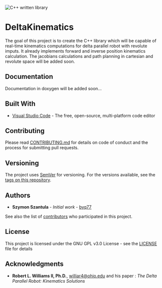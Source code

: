 
![C++ written library](byq77.github.io/DeltaKinematics/img/delta_baner_small.png)

# DeltaKinematics

The goal of this project is to create the C++ library which will be capable of real-time kinematics computations for delta parallel robot with revolute imputs. It already implements forward and inverse position kinematics calculation. The jacobians calculations and path planning in cartesian and revolute space will be added soon.

## Documentation

Documentation in doxygen will be added soon...

## Built With

* [Visual Studio Code](https://code.visualstudio.com/) - The free, open-source, multi-platform code editor

## Contributing

Please read [CONTRIBUTING.md](CONTRIBUTING.md) for details on code of conduct and the process for submitting pull requests.

## Versioning

The project uses [SemVer](http://semver.org/) for versioning. For the versions available, see the [tags on this repository](https://github.com/byq77/DeltaKinematics/tags). 

## Authors

* **Szymon Szantula** - *Initial work* - [byq77](https://github.com/byq77)

See also the list of [contributors](https://github.com/byq77/DeltaKinematics/graphs/contributors) who participated in this project.

## License

This project is licensed under the GNU GPL v3.0 License - see the [LICENSE](LICENSE) file for details

## Acknowledgments

* **Robert L. Williams II, Ph.D.**, williar4@ohio.edu and his paper : *The Delta Parallel Robot: Kinematics Solutions* 
